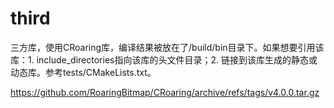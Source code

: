 # third

三方库，使用CRoaring库，编译结果被放在了/build/bin目录下。如果想要引用该库：1. include_directories指向该库的头文件目录；2. 链接到该库生成的静态或动态库。参考tests/CMakeLists.txt。

https://github.com/RoaringBitmap/CRoaring/archive/refs/tags/v4.0.0.tar.gz

